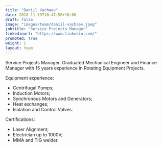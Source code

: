 ```yaml
---
title: "Daniil Vachaev"
date: 2018-11-19T10:47:58+10:00
draft: false
image: "images/team/daniil-vachaev.jpeg"
jobtitle: "Service Projects Manager"
linkedinurl: "https://www.linkedin.com/"
promoted: true
weight: 1
layout: team
---
```


Service Projects Manager. Graduated Mechanical Engineer and Finance Manager with 15 years experience in Rotating Equipment Projects.

Equipment experience:
- Centrifugal Pumps;
- Induction Motors;
- Synchronous Motors and Generators;
- Heat exchanges;
- Isolation and Control Valves.

Certifications:
- Laser Alignment;
- Electrician up to 1000V;
- MMA and TIG welder.
